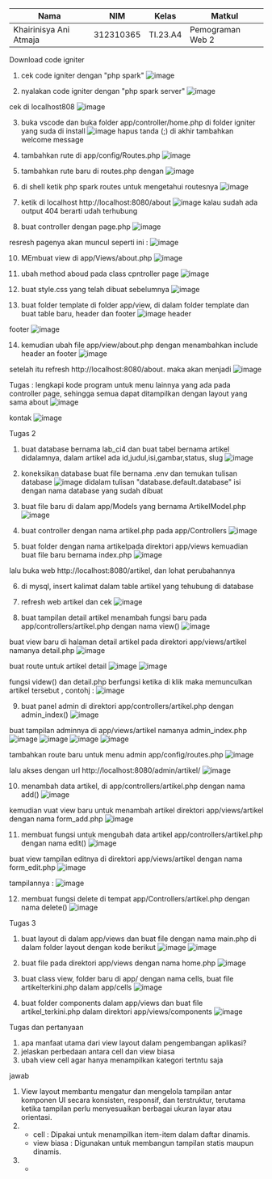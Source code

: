 |Nama|NIM|Kelas|Matkul|
|----|---|-----|------|
|Khairinisya Ani Atmaja|312310365|TI.23.A4|Pemograman Web 2|

Download code igniter

1. cek code igniter dengan "php spark"
![image](https://github.com/user-attachments/assets/9339edec-4571-42dd-bd36-075b8b720274)

2. nyalakan code igniter dengan "php spark server"
![image](https://github.com/user-attachments/assets/f11bae5d-8e8d-4473-ad8f-03b64a6d21c3)

cek di localhost808
![image](https://github.com/user-attachments/assets/2aff510b-7383-45a1-836e-d794fb5e7190)

3. buka vscode dan buka folder app/controller/home.php di folder igniter yang suda di install
![image](https://github.com/user-attachments/assets/e3aa9f89-c7d7-4124-9f04-35d89c1b6184)
hapus tanda (;) di akhir tambahkan welcome message

4. tambahkan rute di app/config/Routes.php
![image](https://github.com/user-attachments/assets/e0f1241c-2a9c-4fde-8cb2-c594d6733f59)

6. tambahkan rute baru di routes.php dengan
![image](https://github.com/user-attachments/assets/15887e3b-3e83-4ecb-871a-f6241cda7a6c)

7. di shell ketik php spark routes untuk mengetahui routesnya
![image](https://github.com/user-attachments/assets/58482fa2-914c-4244-9eba-b7d598588969)

8. ketik di localhost http://localhost:8080/about
![image](https://github.com/user-attachments/assets/e091ce81-b415-4902-9388-ff509a08a11d)
kalau sudah ada output 404 berarti udah terhubung

9. buat controller dengan page.php
![image](https://github.com/user-attachments/assets/281397a0-8722-4e83-b683-8e86337d8a98)

resresh pagenya akan muncul seperti ini :
![image](https://github.com/user-attachments/assets/7da8d199-136d-4c48-ae27-3a9c60a003f6)

10. MEmbuat view di app/Views/about.php
![image](https://github.com/user-attachments/assets/0f09d155-b9c0-4a66-bfa0-c98f7c7e4b89)

11. ubah method aboud pada class cpntroller page
![image](https://github.com/user-attachments/assets/925ddb4d-1d26-4fd1-8c0b-738853080155)

12. buat style.css yang telah dibuat sebelumnya
![image](https://github.com/user-attachments/assets/7853be92-f77e-4cf7-b58e-d980b2e53cea)

13. buat folder template di folder app/view, di dalam folder template dan buat table baru, header dan footer
![image](https://github.com/user-attachments/assets/685f4c88-f20d-446c-aba6-484c3790434d)
header

footer 
![image](https://github.com/user-attachments/assets/c72ff4ab-51bc-40f3-93ca-f15154995ba9)

14. kemudian ubah file app/view/about.php dengan menambahkan include header an footer
![image](https://github.com/user-attachments/assets/0613be61-7a2e-435c-aad8-7519d1b28762)

setelah itu refresh http://localhost:8080/about. maka akan menjadi
![image](https://github.com/user-attachments/assets/1c9aeb7f-9eda-4ad5-b621-eec89792e5c4)

Tugas :
lengkapi kode program untuk menu lainnya yang ada pada controller page, sehingga semua dapat ditampilkan dengan layout yang sama
about
![image](https://github.com/user-attachments/assets/6f217b37-6977-4bd7-aad2-f3ae7cb52d64)

kontak
![image](https://github.com/user-attachments/assets/8475cb0b-0b9b-4174-a8bb-781310fa8ff5)

Tugas 2
1. buat database bernama lab_ci4 dan buat tabel bernama artikel didalamnya, dalam artikel ada id,judul,isi,gambar,status, slug
![image](https://github.com/user-attachments/assets/e7a1dee2-b8ef-425a-93e4-1bfe3729d479)

2. koneksikan database
   buat file bernama .env dan temukan tulisan database
   ![image](https://github.com/user-attachments/assets/9b8b536a-a294-452a-9f5f-59d2571e3d2b)
didalam tulisan "database.default.database" isi dengan nama database yang sudah dibuat

3. buat file baru di dalam app/Models yang bernama ArtikelModel.php
![image](https://github.com/user-attachments/assets/0afa06a9-dc58-44f9-88b4-218c89f95352)

4. buat controller dengan nama artikel.php pada app/Controllers
![image](https://github.com/user-attachments/assets/c078873a-eced-498d-a7bd-9971cc3f1d3c)

5. buat folder dengan nama artikelpada direktori app/views kemuadian buat file baru bernama index.php
![image](https://github.com/user-attachments/assets/bdc6a9b7-c1cd-42f5-b735-a62a612dfd64)

lalu buka web http://localhost:8080/artikel, dan lohat perubahannya

6. di mysql, insert kalimat dalam table artikel yang tehubung di database

7. refresh web artikel dan cek
![image](https://github.com/user-attachments/assets/c2f3644f-043e-4161-838a-70d2dfa28068)

8. buat tampilan detail artikel menambah fungsi baru pada app/controllers/artikel.php dengan nama view()
![image](https://github.com/user-attachments/assets/0f0ffc0b-8d92-41f7-b83e-88cc8edfa594)

buat view baru di halaman detail artikel pada direktori app/views/artikel namanya detail.php
![image](https://github.com/user-attachments/assets/3fda6f94-57d3-408c-911e-50370de3db82)

buat route untuk artikel detail
![image](https://github.com/user-attachments/assets/95ee8658-a8c4-4c07-8b55-d95b30075ea4)
![image](https://github.com/user-attachments/assets/f044a069-f282-4734-9d4c-70be6603e186)


fungsi videw() dan detail.php berfungsi ketika di klik maka memunculkan artikel tersebut , contohj :
![image](https://github.com/user-attachments/assets/ddf2042e-0205-483a-9a39-27de23529f47)

9. buat panel admin di direktori app/controllers/artikel.php dengan admin_index()
![image](https://github.com/user-attachments/assets/2cf092da-58e3-43eb-9599-b381aec45326)

buat tampilan adminnya di app/views/artikel namanya admin_index.php
![image](https://github.com/user-attachments/assets/90161da9-a00b-4d24-b3f1-eb632b8d09f7)
![image](https://github.com/user-attachments/assets/fb4f73a0-9a63-41c8-8f0b-2fa73343649f)
![image](https://github.com/user-attachments/assets/08dbeaed-9fcd-4236-9646-8b47fa992122)
![image](https://github.com/user-attachments/assets/0d84fc44-0833-44ea-819e-5aa25690f594)

tambahkan route baru untuk menu admin app/config/routes.php
![image](https://github.com/user-attachments/assets/41685e87-39ab-4f27-8f9f-d08a0e233759)

lalu akses dengan url http://localhost:8080/admin/artikel/
![image](https://github.com/user-attachments/assets/57b35129-e8a5-4255-9264-7010b646a7cb)

10. menambah data artikel, di app/controllers/artikel.php dengan nama add()
![image](https://github.com/user-attachments/assets/7bcfa85d-1798-46a2-9048-7650928e7cec)

kemudian vuat view baru untuk menambah artikel direktori app/views/artikel dengan nama form_add.php
![image](https://github.com/user-attachments/assets/1545674b-012f-47d8-93b4-98613a05d95f)

11. membuat fungsi untuk mengubah data artikel app/controllers/artikel.php dengan nama edit()
![image](https://github.com/user-attachments/assets/1fb8dbe7-4358-444c-b92f-065673631aca)

buat view tampilan editnya di direktori app/views/artikel dengan nama form_edit.php
![image](https://github.com/user-attachments/assets/c6c62251-d205-4a58-9def-c4babb93096d)

tampilannya :
![image](https://github.com/user-attachments/assets/b23760fb-837a-455a-b1cf-ac0598f1ff27)

12. membuat fungsi delete di tempat app/Controllers/artikel.php dengan nama delete()
![image](https://github.com/user-attachments/assets/316d918d-0463-4977-adeb-d7bcd9ab1bd8)


Tugas 3

1. buat layout di dalam app/views dan buat file dengan nama main.php di dalam folder layout dengan kode berikut
![image](https://github.com/user-attachments/assets/317ebd2a-87c4-4b28-af29-143bb0e3d66a)
![image](https://github.com/user-attachments/assets/79a67892-04fe-48e9-bd1e-f64a3810a9b5)

2. buat file pada direktori app/views dengan nama home.php
![image](https://github.com/user-attachments/assets/c377d0fd-d111-46b6-b080-4f0801953bc2)

3. buat class view, folder baru di app/ dengan nama cells, buat file artikelterkini.php dalam app/cells
![image](https://github.com/user-attachments/assets/3be8eb28-5360-4c30-962e-92a2d780e3bd)

4. buat folder components dalam app/views dan buat file artikel_terkini.php dalam direktori app/views/components
![image](https://github.com/user-attachments/assets/def4d5d7-6830-48c8-820d-fea24cdb7961)

Tugas dan pertanyaan
1. apa manfaat utama dari view layout dalam pengembangan aplikasi?
2. jelaskan perbedaan antara cell dan view biasa
3. ubah view cell agar hanya menampilkan kategori tertntu saja

jawab
1. View layout membantu mengatur dan mengelola tampilan antar komponen UI secara konsisten, responsif, dan terstruktur, terutama ketika tampilan perlu menyesuaikan berbagai ukuran layar atau orientasi.
2. - cell : Dipakai untuk menampilkan item-item dalam daftar dinamis.
   - view biasa : 	Digunakan untuk membangun tampilan statis maupun dinamis.
3. -

